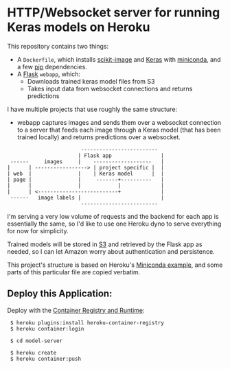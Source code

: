 # HTTP/Websocket server for running Keras models on Heroku

This repository contains two things:

- A `Dockerfile`, which installs [scikit-image](http://scikit-image.org/) and [Keras](https://keras.io) with [miniconda](http://conda.pydata.org/miniconda.html), and a few [pip](https://pip.pypa.io/en/stable/) dependencies.
- A [Flask](http://flask.pocoo.org) `webapp`, which:
  - Downloads trained keras model files from S3
  - Takes input data from websocket connections and returns predictions

I have multiple projects that use roughly the same structure:
- webapp captures images and sends them over a websocket connection to a server that feeds each image through a Keras model (that has been trained locally) and returns predictions over a websocket.

```
                        -------------------------
                       | Flask app                |
 ------     images     |    -------------------   |
|      | -----------------> | project specific |  |
| web  |               |    | Keras model      |  |
| page |               |     -------+----------   |
|      |               |            |             |
|      | <--------------------------+             |
 ------   image labels |                          |
                        -------------------------
```

I'm serving a very low volume of requests and the backend for each app is essentially the same, so I'd like to use one Heroku dyno to serve everything for now for simplicity.

Trained models will be stored in [S3](https://aws.amazon.com/s3/) and retrieved by the Flask app as needed, so I can let Amazon worry about authentication and persistence.

This project's structure is based on Heroku's [Miniconda example](https://github.com/heroku-examples/python-miniconda), and some parts of this particular file are copied verbatim.

## Deploy this Application:

Deploy with the [Container Registry and Runtime](https://devcenter.heroku.com/articles/container-registry-and-runtime):

     $ heroku plugins:install heroku-container-registry
     $ heroku container:login
     
     $ cd model-server
     
     $ heroku create
     $ heroku container:push 

